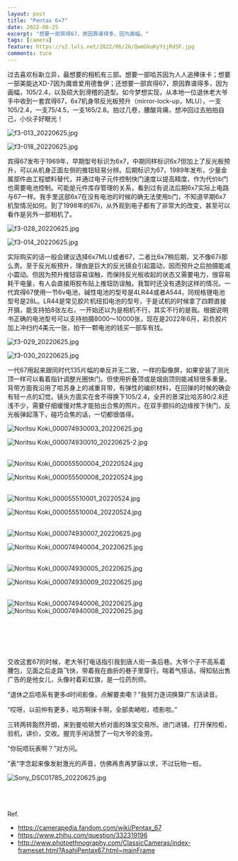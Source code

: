```yaml
---
layout: post
title: "Pentax 6×7"
date: 2022-06-25
excerpt: "想要一部宾得67，原因靠谱得多，因为画幅。"
tags: [camera]
feature: https://s2.loli.net/2022/06/26/QwmGkuKyYijRdSF.jpg
comments: ture
---
```


过去喜欢标新立异，最想要的相机有三部。想要一部哈苏因为人人追捧徕卡；想要一部美能达XD-7因为魔兽爱用德鲁伊；还想要一部宾得67，原因靠谱得多，因为画幅，105/2.4，以及硕大到滑稽的造型。如今梦想实现，从本地一位退休老大爷手中收到一套宾得67，6x7机身带反光板预升（mirror-lock-up，MLU），一支105/2.4，一支75/4.5，一支165/2.8。拍过几卷，腰酸背痛，想冲回过去拍拍自己，小伙子好眼光！

![f3-013_20220625.jpg](https://s2.loli.net/2022/06/26/WFVRgQZAodbu6Hq.jpg)

![f3-018_20220625.jpg](https://s2.loli.net/2022/06/26/1H7lISAyejMu9PC.jpg)

宾得67发布于1969年，早期型号标识为6x7，中期同样标识6x7但加上了反光板预升，可以从机身正面左侧的推钮轻易分辨。后期标识为67，1989年发布，少量金属部件由工程塑料替代，并通过电子元件控制快门速度以提高精度，作为代价b门也需要电池控制。可能是元件库存管理的关系，看到过有说法后期6x7实际上电路与67一样。我手里这部6x7在没有电池的时候的确无法使用b门，不知道早期6x7机型情况如何。到了1998年的67ii，从外观到电子都有了非常大的改变，甚至可以看作是另外一部相机了。

![f3-028_20220625.jpg](https://s2.loli.net/2022/06/26/q3GDfclKjLvtZpu.jpg)

![f3-014_20220625.jpg](https://s2.loli.net/2022/06/26/czl6gZv7DR3GJ1d.jpg)

实际购买的话一般会建议选择6x7MLU或者67，二者比6x7稍后期，又不像67ii那么贵。至于反光板预升，理由是巨大的反光镜会引起震动，因而预升之后拍摄能减小震动。但因为预升推钮容易误触，而保持反光板收起的状态又需要电力，很容易耗干电量，有人会直接用胶布贴上推钮防误触。我暂时还没有遇到这样的情况。一代宾得67使用一节6v电池，碱性电池的型号是4LR44或者A544，同规格锂电池型号是28L。LR44是常见胶片机纽扣电池的型号，于是试机的时候拿了四颗直接开搞，能支持拍8张左右，一开始还以为是相机不行，其实不行的是我。根据说明书正确的电池型号可以支持拍摄8000～10000张，现在是2022年6月，彩负胶片加上冲扫约4美元一张，拍干一颗电池的钱买一部车有找。

![f3-029_20220625.jpg](https://s2.loli.net/2022/06/26/7LNSew39jhzsuHB.jpg)

![f3-030_20220625.jpg](https://s2.loli.net/2022/06/26/oS7Dw4BM5shz6Yx.jpg)

一代67用起来跟同时代135片幅的单反并无二致，一样的裂像屏，如果安装了测光顶一样可以看着指针调整光圈快门。但使用折叠顶或是烟囱顶则能减轻很多重量。背带方面我沿用了哈苏身上的减重背带，有弹性的编织材料，在回弹的时候的确会有轻一点的幻觉。镜头方面实在舍不得换下105/2.4，全开的景深比哈苏80/2.8还浅不少，需要仔细缓慢对焦才能拍出合焦的照片。在双手颤抖的边缘按下快门，反光板弹起落下，碰巧合焦的话，一切都很值得。

![Noritsu Koki_000074930003_20220625.jpg](https://s2.loli.net/2022/06/26/oabGNI1r47gOA9w.jpg)

![Noritsu Koki_000074930010_20220625-2.jpg](https://s2.loli.net/2022/06/26/Kaj3xC59UO2wEAB.jpg)
<br>
<br>

![Noritsu Koki_000055500004_20220524.jpg](https://s2.loli.net/2022/06/26/bWyv2THDCIGqFr3.jpg)

![Noritsu Koki_000055500008_20220524.jpg](https://s2.loli.net/2022/06/26/lO7IBYvEoNK6X4b.jpg)
<br>
<br>

![Noritsu Koki_000055510001_20220524.jpg](https://s2.loli.net/2022/06/26/GlWKLF5fwQ7xVHX.jpg)

![Noritsu Koki_000055510004_20220524.jpg](https://s2.loli.net/2022/06/26/eCJ3P5aXOq7kYho.jpg)
<br>
<br>

![Noritsu Koki_000074930007_20220625.jpg](https://s2.loli.net/2022/06/26/hWGyOR7uelXP1Mo.jpg)

![Noritsu Koki_000074940004_20220625.jpg](https://s2.loli.net/2022/06/26/9Ydlf7Hctr2T3LR.jpg)
<br>
<br>

![Noritsu Koki_000074930005_20220625.jpg](https://s2.loli.net/2022/06/26/YVrSv4Z6bxuE5ny.jpg)

![Noritsu Koki_000074930009_20220625.jpg](https://s2.loli.net/2022/06/26/9WX6K5J7gnhIPbc.jpg)
<br>
<br>

![Noritsu Koki_000074940006_20220625.jpg](https://s2.loli.net/2022/06/26/5dtE19lXZN6qKFf.jpg)
![Noritsu Koki_000074940008_20220625.jpg](https://s2.loli.net/2022/06/26/3ahgQO4Cp6bWFMD.jpg)

<br>
<br>
<br>
<br>

交收这套67的时候，老大爷打电话指引我到唐人街一条后巷。大爷个子不高系着腰包，见面之后走路飞快，带着我在曲折的巷子里穿行。喘着气搭话，得知贴出售广告的是他女儿，头像衬着彩虹旗，是一位药剂师。

“退休之后唔系有更多d时间影像，点解要卖嘞？”我努力逐词换算广东话读音。

“哎呀，以前仲有更多，哈苏啊徕卡啊，全部卖嗮啦，唔影啦。”

三转两转豁然开朗，来到曼哈顿大桥对面的珠宝交易所。进门进铺，打开保险柜，验机，讲价，交收。握完手闲话赞了一句大爷的金劳。

“你玩唔玩表啊？”对方问。

”表“字念起来像发射激光的声音，仿佛再贵再梦寐以求，不过玩物一桩。

![Sony_DSC01785_20220625.jpg](https://s2.loli.net/2022/06/26/O1GRYkUonsdZHXA.jpg)


<br>
<br>
<br>
Ref.

- https://camerapedia.fandom.com/wiki/Pentax_67
- https://www.zhihu.com/question/332319196
- http://www.photoethnography.com/ClassicCameras/index-frameset.html?AsahiPentax67.html~mainFrame